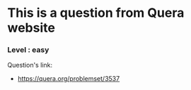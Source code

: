 # This is a question from Quera website


### Level : easy

Question's link:
- https://quera.org/problemset/3537
